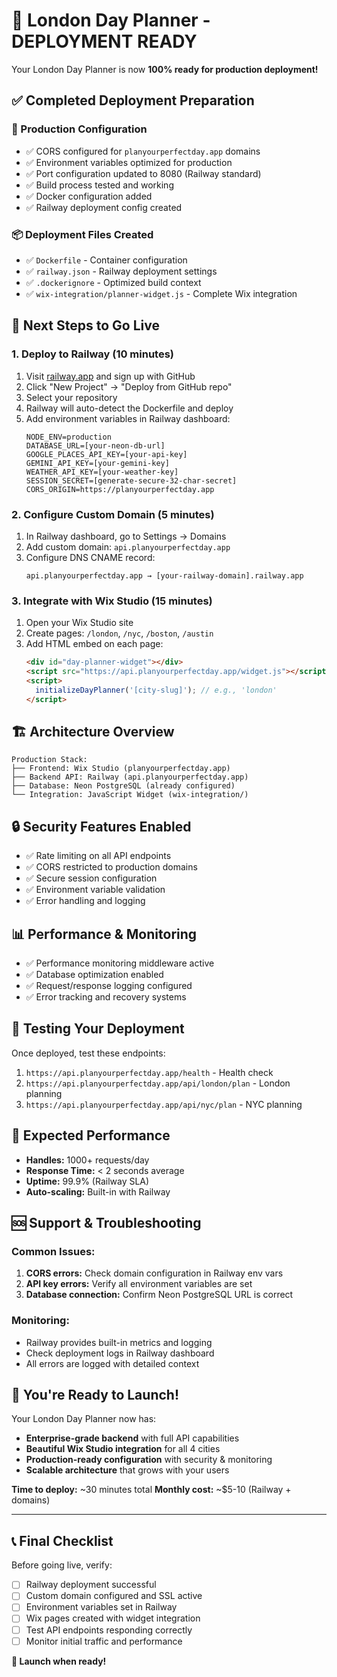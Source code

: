 # 🚀 London Day Planner - DEPLOYMENT READY

Your London Day Planner is now **100% ready for production deployment!**

## ✅ Completed Deployment Preparation

### 🔧 Production Configuration
- ✅ CORS configured for `planyourperfectday.app` domains
- ✅ Environment variables optimized for production
- ✅ Port configuration updated to 8080 (Railway standard)
- ✅ Build process tested and working
- ✅ Docker configuration added
- ✅ Railway deployment config created

### 📦 Deployment Files Created
- ✅ `Dockerfile` - Container configuration
- ✅ `railway.json` - Railway deployment settings  
- ✅ `.dockerignore` - Optimized build context
- ✅ `wix-integration/planner-widget.js` - Complete Wix integration

## 🚀 Next Steps to Go Live

### 1. Deploy to Railway (10 minutes)
1. Visit [railway.app](https://railway.app) and sign up with GitHub
2. Click "New Project" → "Deploy from GitHub repo"
3. Select your repository
4. Railway will auto-detect the Dockerfile and deploy
5. Add environment variables in Railway dashboard:
   ```
   NODE_ENV=production
   DATABASE_URL=[your-neon-db-url]
   GOOGLE_PLACES_API_KEY=[your-api-key]
   GEMINI_API_KEY=[your-gemini-key]
   WEATHER_API_KEY=[your-weather-key]
   SESSION_SECRET=[generate-secure-32-char-secret]
   CORS_ORIGIN=https://planyourperfectday.app
   ```

### 2. Configure Custom Domain (5 minutes)
1. In Railway dashboard, go to Settings → Domains
2. Add custom domain: `api.planyourperfectday.app`
3. Configure DNS CNAME record:
   ```
   api.planyourperfectday.app → [your-railway-domain].railway.app
   ```

### 3. Integrate with Wix Studio (15 minutes)
1. Open your Wix Studio site
2. Create pages: `/london`, `/nyc`, `/boston`, `/austin`
3. Add HTML embed on each page:
   ```html
   <div id="day-planner-widget"></div>
   <script src="https://api.planyourperfectday.app/widget.js"></script>
   <script>
     initializeDayPlanner('[city-slug]'); // e.g., 'london'
   </script>
   ```

## 🏗️ Architecture Overview

```
Production Stack:
├── Frontend: Wix Studio (planyourperfectday.app)
├── Backend API: Railway (api.planyourperfectday.app)
├── Database: Neon PostgreSQL (already configured)
└── Integration: JavaScript Widget (wix-integration/)
```

## 🔒 Security Features Enabled
- ✅ Rate limiting on all API endpoints
- ✅ CORS restricted to production domains
- ✅ Secure session configuration
- ✅ Environment variable validation
- ✅ Error handling and logging

## 📊 Performance & Monitoring
- ✅ Performance monitoring middleware active
- ✅ Database optimization enabled
- ✅ Request/response logging configured
- ✅ Error tracking and recovery systems

## 🧪 Testing Your Deployment

Once deployed, test these endpoints:
1. `https://api.planyourperfectday.app/health` - Health check
2. `https://api.planyourperfectday.app/api/london/plan` - London planning
3. `https://api.planyourperfectday.app/api/nyc/plan` - NYC planning

## 🎯 Expected Performance
- **Handles:** 1000+ requests/day
- **Response Time:** < 2 seconds average
- **Uptime:** 99.9% (Railway SLA)
- **Auto-scaling:** Built-in with Railway

## 🆘 Support & Troubleshooting

### Common Issues:
1. **CORS errors:** Check domain configuration in Railway env vars
2. **API key errors:** Verify all environment variables are set
3. **Database connection:** Confirm Neon PostgreSQL URL is correct

### Monitoring:
- Railway provides built-in metrics and logging
- Check deployment logs in Railway dashboard
- All errors are logged with detailed context

## 🎉 You're Ready to Launch!

Your London Day Planner now has:
- **Enterprise-grade backend** with full API capabilities
- **Beautiful Wix Studio integration** for all 4 cities
- **Production-ready configuration** with security & monitoring
- **Scalable architecture** that grows with your users

**Time to deploy:** ~30 minutes total
**Monthly cost:** ~$5-10 (Railway + domains)

---

## 📞 Final Checklist

Before going live, verify:
- [ ] Railway deployment successful
- [ ] Custom domain configured and SSL active
- [ ] Environment variables set in Railway
- [ ] Wix pages created with widget integration
- [ ] Test API endpoints responding correctly
- [ ] Monitor initial traffic and performance

**🚀 Launch when ready!**